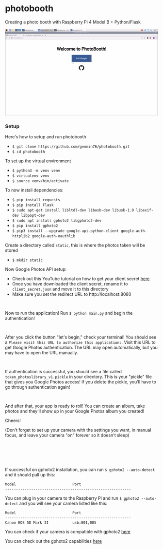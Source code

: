 # photobooth

Creating a photo booth with Raspberry Pi 4 Model B + Python/Flask

![](demo.gif)

### Setup
Here's how to setup and run photobooth
- `$ git clone https://github.com/geomin76/photobooth.git`
- `$ cd photobooth`

To set up the virtual environment
- `$ python3 -m venv venv`
- `$ virtualenv venv`
- `$ source venv/bin/activate`

To now install dependencies:
- `$ pip install requests`
- `$ pip install Flask`
- `$ sudo apt-get install libltdl-dev libusb-dev libusb-1.0 libexif-dev libpopt-dev`
- `$ sudo apt install gphoto2 libgphoto2-dev`
- `$ pip install gphoto2`
- `$ pip3 install --upgrade google-api-python-client google-auth-httplib2 google-auth-oauthlib`

Create a directory called `static`, this is where the photos taken will be stored
- `$ mkdir static`

Now Google Photos API setup:
- Check out this YouTube tutorial on how to get your client secret [here](https://youtu.be/dkxcd2Q3Qwo?t=393)
- Once you have downloaded the client secret, rename it to `client_secret.json` and move it to this directory
- Make sure you set the redirect URL to http://localhost:8080

<br>

Now to run the application! Run `$ python main.py` and begin the authentication!

<br>

After you click the button "let's begin," check your terminal! You should see a `Please visit this URL to authorize this application:`. Visit this URL to get Google Photos authentication. The URL may open automatically, but you may have to open the URL manually.

<br>

If authentication is successful, you should see a file called `token_photoslibrary_v1.pickle` in your directory. This is your "pickle" file that gives you Google Photos access! If you delete the pickle, you'll have to go through authentication again!

<br>

And after that, your app is ready to roll! You can create an album, take photos and they'll show up in your Google Photos album you created!

Cheers!

(Don't forget to set up your camera with the settings you want, in manual focus, and leave your camera "on" forever so it doesn't sleep)

<br/>
<br/>
<br/>
<br/>

If successful on gphoto2 installation, you can run `$ gphoto2 --auto-detect` and it should pull up this:
~~~
Model                          Port                                            
----------------------------------------------------------
~~~

You can plug in your camera to the Raspberry Pi and run `$ gphoto2 --auto-detect` and you will see your camera listed like this:
~~~
Model                          Port                                            
----------------------------------------------------------
Canon EOS 5D Mark II           usb:001,005   
~~~

You can check if your camera is compatible with gphoto2 [here](http://gphoto.org/doc/remote/)

You can check out the gphoto2 capabilities [here](http://gphoto.org/doc/manual/ref-gphoto2-cli.html)
